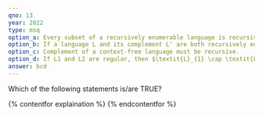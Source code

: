 ```yaml
---
qno: 13
year: 2022
type: msq
option_a: Every subset of a recursively enumerable language is recursive.
option_b: If a language L and its complement L' are both recursively enumerable, then L must be recursive.
option_c: Complement of a context-free language must be recursive.
option_d: If L1 and L2 are regular, then $\textit{L}_{1} \cap \textit{L}_{2}$   must be deterministic context-free.
answer: bcd
---
```


Which of the following statements is/are TRUE?


{% contentfor explaination %}
{% endcontentfor %}